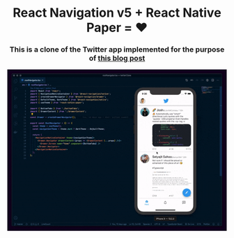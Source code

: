 <h1 align="center">
  React Navigation v5 + React Native Paper = ❤️
</h1>

<h3 align="center">
This is a clone of the Twitter app implemented for the purpose of <a href="https://reactnavigation.org/blog/2020/01/29/using-react-navigation-5-with-react-native-paper.html">this blog post</a> 
</h3>
<p align="center">
<img src="./assets/app.gif" />
</p>
